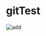 # gitTest
![add](https://www.baidu.com/s?wd=%E7%99%BE%E5%BA%A6%E7%BF%BB%E8%AF%91&tn=78040160_33_pg&ch=1&usm=2&ie=utf-8&rsv_cq=invalid&rsv_dl=0_right_recommends_merge_20826&euri=3ad3768e9ef2410f83541687bde37f7f)
